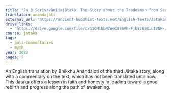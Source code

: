 ```yaml
---
title: "Ja 3 Serivavāṇijajātaka: The Story about the Tradesman from Serivā"
translator: anandajoti
external_url: "https://ancient-buddhist-texts.net/English-Texts/Jatakas/003-The-Tradesman-from-Seriva.htm"
drive_links:
  - "https://drive.google.com/file/d/11QM1bbN7WeI89SVh-FjbYz89Xiu1VNH-/view?usp=drive_link"
course: jataka
tags:
  - pali-commentaries
  - myth
year: 2022
pages: 7
---
```


An English translation by Bhikkhu Anandajoti of the third Jātaka story, along with a commentary on the text, which has not been translated until now. This Jātaka offers a lesson in faith and honesty in leading toward a good rebirth and progress along the path of awakening.